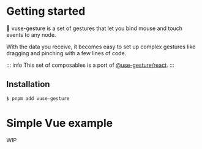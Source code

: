 # Getting started

‌🖖 vuse-gesture is a set of gestures that let you bind mouse and touch events to any node.

With the data you receive, it becomes easy to set up complex gestures like dragging and pinching with a few lines of code.

::: info
This set of composables is a port of [@use-gesture/react](https://use-gesture.netlify.app/).
:::

## Installation

```bash
$ pnpm add vuse-gesture
```

# Simple Vue example

WIP
